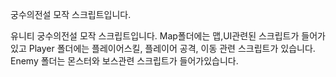 궁수의전설 모작 스크립트입니다.

유니티 궁수의전설 모작 스크립트입니다. 
Map폴더에는 맵,UI관련된 스크립트가 들어가있고
Player 폴더에는 플레이어스킬, 플레이어 공격, 이동 관련 스크립트가 있습니다.
Enemy 폴더는 몬스터와 보스관련 스크립트가 들어가있습니다.
